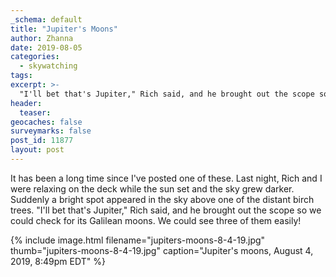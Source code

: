 ```yaml
---
_schema: default
title: "Jupiter's Moons"
author: Zhanna
date: 2019-08-05
categories:
  - skywatching
tags:
excerpt: >-
  "I'll bet that's Jupiter," Rich said, and he brought out the scope so we could check for its Galilean moons.
header:
  teaser:
geocaches: false
surveymarks: false
post_id: 11877
layout: post
---
```


It has been a long time since I've posted one of these. Last night, Rich and I were relaxing on the deck while the sun set and the sky grew darker. Suddenly a bright spot appeared in the sky above one of the distant birch trees. "I'll bet that's Jupiter," Rich said, and he brought out the scope so we could check for its Galilean moons. We could see three of them easily!

{% include image.html filename="jupiters-moons-8-4-19.jpg" thumb="jupiters-moons-8-4-19.jpg" caption="Jupiter's moons, August 4, 2019, 8:49pm EDT" %}
